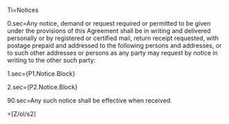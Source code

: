 Ti=Notices

0.sec=Any notice, demand or request required or permitted to be given under the provisions of this Agreement shall be in writing and delivered personally or by registered or certified mail, return receipt requested, with postage prepaid and addressed to the following persons and addresses, or to such other addresses or persons as any party may request by notice in writing to the other such party:

1.sec={P1.Notice.Block}

2.sec={P2.Notice.Block}

90.sec=Any such notice shall be effective when received.

=[Z/ol/s2]
